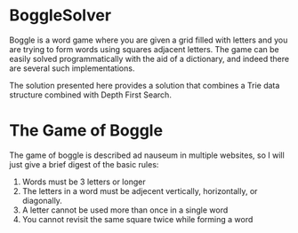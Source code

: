 # BoggleSolver 

Boggle is a word game where you are given a grid filled with letters and you are trying to 
form words using squares adjacent letters. The game can be easily solved programmatically with the aid of 
a dictionary, and indeed there are several such implementations.

The solution presented here provides a solution that combines a Trie data structure combined with Depth First Search.

# The Game of Boggle

The game of boggle is described ad nauseum in multiple websites, so I will just give a brief digest of 
the basic rules:

1. Words must be 3 letters or longer
2. The letters in a word must be adjecent vertically, horizontally, or diagonally. 
3. A letter cannot be used more than once in a single word
4. You cannot revisit the same square twice while forming a word
